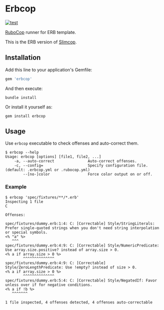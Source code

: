 # Erbcop

[![test](https://github.com/r7kamura/erbcop/actions/workflows/test.yml/badge.svg)](https://github.com/r7kamura/erbcop/actions/workflows/test.yml)

[RuboCop](https://github.com/rubocop/rubocop) runner for ERB template.

This is the ERB version of [Slimcop](https://github.com/r7kamura/slimcop).

## Installation

Add this line to your application's Gemfile:

```ruby
gem 'erbcop'
```

And then execute:

```
bundle install
```

Or install it yourself as:

```
gem install erbcop
```

## Usage

Use `erbcop` executable to check offenses and auto-correct them.

```console
$ erbcop --help
Usage: erbcop [options] [file1, file2, ...]
    -a, --auto-correct               Auto-correct offenses.
    -c, --config=                    Specify configuration file. (default: .erbcop.yml or .rubocop.yml)
        --[no-]color                 Force color output on or off.
```

### Example

```console
$ erbcop 'spec/fixtures/**/*.erb'
Inspecting 1 file
C

Offenses:

spec/fixtures/dummy.erb:1:4: C: [Correctable] Style/StringLiterals: Prefer single-quoted strings when you don't need string interpolation or special symbols.
<% "a" %>
   ^^^
spec/fixtures/dummy.erb:4:9: C: [Correctable] Style/NumericPredicate: Use array.size.positive? instead of array.size > 0.
<% a if array.size > 0 %>
        ^^^^^^^^^^^^^^
spec/fixtures/dummy.erb:4:9: C: [Correctable] Style/ZeroLengthPredicate: Use !empty? instead of size > 0.
<% a if array.size > 0 %>
        ^^^^^^^^^^^^^^
spec/fixtures/dummy.erb:5:4: C: [Correctable] Style/NegatedIf: Favor unless over if for negative conditions.
<% a if !b %>
   ^^^^^^^

1 file inspected, 4 offenses detected, 4 offenses auto-correctable
```
